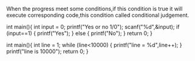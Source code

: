 When the progress meet some conditions,if this condition is true it will execute corresponding code,this condition called conditional judgement.

int main(){
  int input = 0;
  printf("Yes or no 1/0");
  scanf("%d",&input);
  if (input==1)
  {
    printf("Yes");
  }
  else
  {
    printf("No");
  }
  return 0;
}

int main(){
  int line = 1;
  while (line<10000)
  {
    printf("line = %d",line++);
  }
  printf("line is 10000");
  return 0;
}
